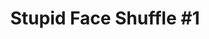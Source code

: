 ---
title: "Stupid Face Shuffle #1"
id: 1
endDateTimestamp: 1638388800000
shuffleFaces: 51,52,53,54,55
mintPrice: 6
---